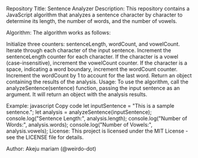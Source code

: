 Repository Title: Sentence Analyzer
Description:
This repository contains a JavaScript algorithm that analyzes a sentence character by character to determine its length, the number of words, and the number of vowels.

Algorithm:
The algorithm works as follows:

Initialize three counters: sentenceLength, wordCount, and vowelCount.
Iterate through each character of the input sentence.
Increment the sentenceLength counter for each character.
If the character is a vowel (case-insensitive), increment the vowelCount counter.
If the character is a space, indicating a word boundary, increment the wordCount counter.
Increment the wordCount by 1 to account for the last word.
Return an object containing the results of the analysis.
Usage:
To use the algorithm, call the analyzeSentence(sentence) function, passing the input sentence as an argument. It will return an object with the analysis results.

Example:
javascript
Copy code
let inputSentence = "This is a sample sentence.";
let analysis = analyzeSentence(inputSentence);
console.log("Sentence Length:", analysis.length);
console.log("Number of Words:", analysis.words);
console.log("Number of Vowels:", analysis.vowels);
License:
This project is licensed under the MIT License - see the LICENSE file for details.

Author: Akeju mariam
(@weirdo-dot)
